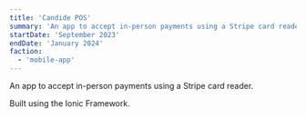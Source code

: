 ```yaml
---
title: 'Candide POS'
summary: 'An app to accept in-person payments using a Stripe card reader.'
startDate: 'September 2023'
endDate: 'January 2024'
faction:
  - 'mobile-app'
---
```


An app to accept in-person payments using a Stripe card reader.

Built using the Ionic Framework.
